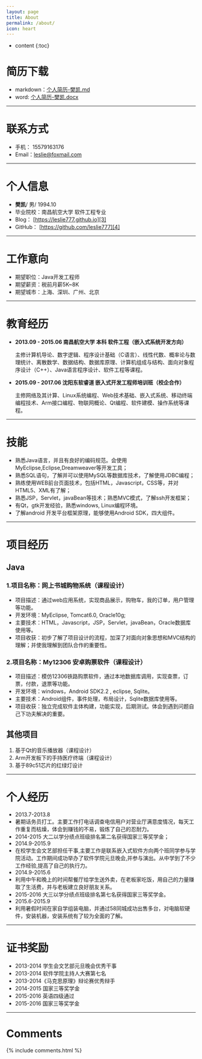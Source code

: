 ```yaml
---
layout: page
title: About
permalink: /about/
icon: heart
---
```


* content
{:toc}

# 简历下载
 - markdown：[个人简历-樊凯.md][1]
 - word: [个人简历-樊凯.docx][2]

---

# 联系方式

- 手机：  15579163176
- Email：leslie@foxmail.com

---

# 个人信息

- **樊凯**/ 男/ 1994.10
- 毕业院校：南昌航空大学 软件工程专业
- Blog：             [https://leslie777.github.io][3]
- GitHub：        [https://github.com/leslie777][4]

---

# 工作意向

- 期望职位：Java开发工程师
- 期望薪资：税前月薪5K~8K
- 期望城市：上海、深圳、广州、北京

---

# 教育经历

- **2013.09 - 2015.06 南昌航空大学 本科 软件工程（嵌入式系统开发方向）**

  主修计算机导论、数字逻辑、程序设计基础（C语言）、线性代数、概率论与数理统计、离散数学、数据结构、数据库原理、计算机组成与结构、面向对象程序设计（C++）、Java语言程序设计、软件工程等课程。

- **2015.09 - 2017.06 沈阳东软睿道 嵌入式开发工程师培训班（校企合作）**

  主修网络及其计算、Linux系统编程、Web技术基础、嵌入式系统、移动终端编程技术、Arm接口编程、物联网概论、Qt编程、软件建模、操作系统等课程。

---

# 技能
- 熟悉Java语言，并且有良好的编码规范。会使用MyEclipse,Eclipse,Dreamweaver等开发工具；
- 熟悉SQL语句，了解并可以使用MySQL等数据库技术，了解使用JDBC编程；
- 熟练使用WEB前台页面技术，包括HTML，Javascript，CSS等，并对HTML5、XML有了解；
- 熟悉JSP，Servlet，javaBean等技术；熟悉MVC模式，了解ssh开发框架；
- 有Qt，gtk开发经验，熟悉windows,  Linux编程环境。 
- 了解android 开发平台框架原理，能够使用Android SDK，四大组件。

---

# 项目经历 

## Java

### 1.项目名称：网上书城购物系统（课程设计）
- 项目描述：通过web应用系统，实现商品展示，购物车，我的订单，用户管理等功能。
- 开发环境：MyEclipse, Tomcat6.0, Oracle10g; 
- 主要技术：HTML，Javascript，JSP，Servlet，javaBean，Oracle数据库使用等。
- 项目收获：初步了解了项目设计的流程，加深了对面向对象思想和MVC结构的理解；并使我理解到团队合作的重要性。


### 2.项目名称：My12306 安卓购票软件（课程设计）
- 项目描述：模仿12306铁路购票软件，通过本地数据库调用，实现查票，订票，付款，退票等功能。
-  开发环境：windows，Android SDK2.2 , eclipse, Sqlite。
- 主要技术：Android组件，事件处理，布局设计，Sqlite数据库使用等。
- 项目收获：独立完成软件主体构建，功能实现，后期测试。体会到遇到问题自己下功夫解决的重要。



## 其他项目

1. 基于Qt的音乐播放器（课程设计）
2. Arm开发板下的手持医疗终端（课程设计）
3. 基于89c51芯片的红绿灯设计

---

# 个人经历

- 2013.7-2013.8
- 暑期话务员打工。主要工作打电话调查电信用户对营业厅满意度情况，每天工作重复而枯燥，体会到赚钱的不易，锻炼了自己的忍耐力。
- 2014-2015 大二以学分绩点班级排名第二名获得国家三等奖学金；
- 2014.9-2015.9
- 在校学生会文艺部担任干事,主要工作是联系嵌入式软件方向两个班同学参与学院活动。工作期间成功举办了软件学院元旦晚会,并参与演出。从中学到了不少工作经验,提高了自己的执行力。
- 2014.9-2015.6  
- 利用中午和晚上的时间帮餐厅给学生送外卖，在老板家吃饭，用自己的力量赚取了生活费，并与老板建立良好朋友关系。
- 2015-2016 大三以学分绩点班级排名第七名获得国家三等奖学金。
- 2015.6-2015.9 
- 利用暑假时间在家自学组装电脑，并通过58同城成功出售多台，对电脑软硬件，安装机器，安装系统有了较为全面的了解。

---

# 证书奖励

- 2013-2014 学生会文艺部元旦晚会优秀干事
- 2013-2014 软件学院主持人大赛第七名
- 2013-2014《马克思原理》辩论赛优秀辩手
- 2014-2015 国家三等奖学金
- 2015-2016 英语四级通过
- 2015-2016 国家三等奖学金

---

# Comments

{% include comments.html %}


  [1]: http://ode4iz3qu.bkt.clouddn.com/%E4%B8%AA%E4%BA%BA%E7%AE%80%E5%8E%86-%E6%A8%8A%E5%87%AF.md
  [2]: http://ode4iz3qu.bkt.clouddn.com/%E4%B8%AA%E4%BA%BA%E7%AE%80%E5%8E%86-%E6%A8%8A%E5%87%AF.docx
  [3]: https://leslie777.github.io
  [4]: https://github.com/leslie777
